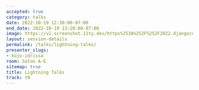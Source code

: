 ```yaml
---
accepted: true
category: talks
date: 2022-10-19 12:30:00-07:00
end_date: 2022-10-19 13:20:00-07:00
image: https://v1.screenshot.11ty.dev/https%253A%252F%252F2022.djangocon.us%252Fpresenters%252Fkojo-idrissa/opengraph/
layout: session-details
permalink: /talks/lightning-talks/
presenter_slugs:
- kojo-idrissa
room: Salon A-E
sitemap: true
title: Lightning Talks
track: t0
---
```

